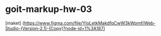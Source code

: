 # goit-markup-hw-03

[maket] (https://www.figma.com/file/YloLetkMakdfqCwW3kWpmf/Web-Studio-(Version-2.1)-(Copy)?node-id=1%3A187)

